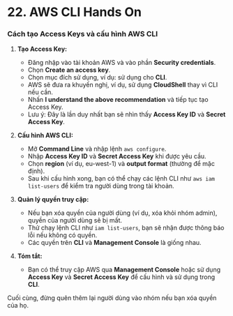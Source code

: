 # 22. AWS CLI Hands On
### Cách tạo **Access Keys** và cấu hình **AWS CLI**

1. **Tạo Access Key:**

   * Đăng nhập vào tài khoản AWS và vào phần **Security credentials**.
   * Chọn **Create an access key**.
   * Chọn mục đích sử dụng, ví dụ: sử dụng cho **CLI**.
   * AWS sẽ đưa ra khuyến nghị, ví dụ, sử dụng **CloudShell** thay vì CLI nếu cần.
   * Nhấn **I understand the above recommendation** và tiếp tục tạo Access Key.
   * Lưu ý: Đây là lần duy nhất bạn sẽ nhìn thấy **Access Key ID** và **Secret Access Key**.

2. **Cấu hình AWS CLI:**

   * Mở **Command Line** và nhập lệnh `aws configure`.
   * Nhập **Access Key ID** và **Secret Access Key** khi được yêu cầu.
   * Chọn **region** (ví dụ, eu-west-1) và **output format** (thường để mặc định).
   * Sau khi cấu hình xong, bạn có thể chạy các lệnh CLI như `aws iam list-users` để kiểm tra người dùng trong tài khoản.

3. **Quản lý quyền truy cập:**

   * Nếu bạn xóa quyền của người dùng (ví dụ, xóa khỏi nhóm admin), quyền của người dùng sẽ bị mất.
   * Thử chạy lệnh CLI như `iam list-users`, bạn sẽ nhận được thông báo lỗi nếu không có quyền.
   * Các quyền trên **CLI** và **Management Console** là giống nhau.

4. **Tóm tắt:**

   * Bạn có thể truy cập AWS qua **Management Console** hoặc sử dụng **Access Key** và **Secret Access Key** để cấu hình và sử dụng trong **CLI**.

Cuối cùng, đừng quên thêm lại người dùng vào nhóm nếu bạn xóa quyền của họ.
